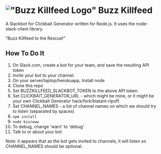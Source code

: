 # !["Buzz Killfeed Logo"](https://github.com/shannonwells/buzzkillfeed/blob/master/assets/buzzkillfeed-icon-sm.png ) Buzz Killfeed

A Slackbot for Clickbait Generator written for Node.js.  It uses the node-slack-client library.

"Buzz Killfeed to the Rescue!"

## How To Do It

1. On Slack.com, create a bot for your team, and save the resulting API token
1. Invite your bot to your channel.
1. On your server/laptop/herokuapp, Install node
1. Clone this repo
1. Set BUZZKILLFEED_SLACKBOT_TOKEN to the above API token.
1. Set CLICKBAIT_GENERATOR_URL - which might be mine, or it might be your own Clickbait Generator hack/fork/blatant-ripoff.
1. Set CHANNEL_NAMES - a list of channel names on which we should try to listen (separated by spaces)
1. ```npm install```
1. ```node bin/www```
1. To debug, change 'warn' to 'debug'
1. Talk to or about your bot

Note: it appears that as the bot gets invited to channels, it will listen
so CHANNEL_NAMES should be optional.
